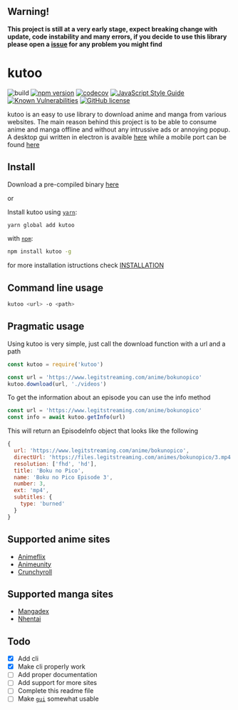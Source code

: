 ## __Warning!__
__This project is still at a very early stage, expect breaking change with update, code instability and many errors, if you decide to use this library please open a [issue](https://github.com/FedericoMorrone/kutoo/issues) for any problem you might find__


# kutoo
![build](https://github.com/FedericoMorrone/kutoo/workflows/ci/badge.svg)
[![npm version](https://badge.fury.io/js/kutoo.svg)](https://badge.fury.io/js/kutoo)
[![codecov](https://codecov.io/gh/FedericoMorrone/kutoo/branch/master/graph/badge.svg)](https://codecov.io/gh/FedericoMorrone/kutoo)
[![JavaScript Style Guide](https://img.shields.io/badge/code_style-standard-brightgreen.svg)](https://standardjs.com)
[![Known Vulnerabilities](https://snyk.io/test/github/FedericoMorrone/kutoo/badge.svg?targetFile=package.json)](https://snyk.io/test/github/FedericoMorrone/kutoo?targetFile=package.json)
[![GitHub license](https://img.shields.io/github/license/FedericoMorrone/kutoo)](https://github.com/FedericoMorrone/kutoo/blob/master/LICENSE) 



kutoo is an easy to use library to download anime and manga from various websites.
The main reason behind this project is to be able to consume anime and manga offline and without any intrussive ads or annoying popup.
A desktop gui written in electron is avaible [here](https://github.com/FedericoMorrone/kutoo-desktop) while a mobile port can be found [here](https://github.com/FedericoMorrone/kutoo-mobile)


## Install

Download a pre-compiled binary [here](https://github.com/FedericoMorrone/kutoo/releases)

or

Install kutoo using [`yarn`](https://classic.yarnpkg.com/):

```bash
yarn global add kutoo
```

with [`npm`](https://www.npmjs.com/):

```bash
npm install kutoo -g
```
for more installation istructions check [INSTALLATION](INSTALLATION.md)

## Command line usage
```bash
kutoo <url> -o <path>
```

## Pragmatic usage

Using kutoo is very simple, just call the download function with a url and a path

```javascript
const kutoo = require('kutoo')

const url = 'https://www.legitstreaming.com/anime/bokunopico'
kutoo.download(url, './videos')
```

To get the information about an episode you can use the info method

```javascript
const url = 'https://www.legitstreaming.com/anime/bokunopico'
const info = await kutoo.getInfo(url)
```

This will return an EpisodeInfo object that looks like the following

```javascript
{
  url: 'https://www.legitstreaming.com/anime/bokunopico',
  directUrl: 'https://files.legitstreaming.com/animes/bokunopico/3.mp4',
  resolution: ['fhd', 'hd'],
  title: 'Boku no Pico',
  name: 'Boku no Pico Episode 3',
  number: 3,
  ext: 'mp4',
  subtitles: {
    type: 'burned'
  }
}

```

## Supported anime sites
* [Animeflix](https://animeflix.in/)
* [Animeunity](https://animeunity.it/)
* [Crunchyroll](https://www.crunchyroll.com/)

## Supported manga sites
* [Mangadex](https://mangadex.org/)
* [Nhentai](http://nhentai.net/)

## Todo

- [x] Add cli
- [x] Make cli properly work
- [ ] Add proper documentation
- [ ] Add support for more sites
- [ ] Complete this readme file
- [ ] Make [`gui`](https://github.com/FedericoMorrone/kutoo-desktop) somewhat usable
